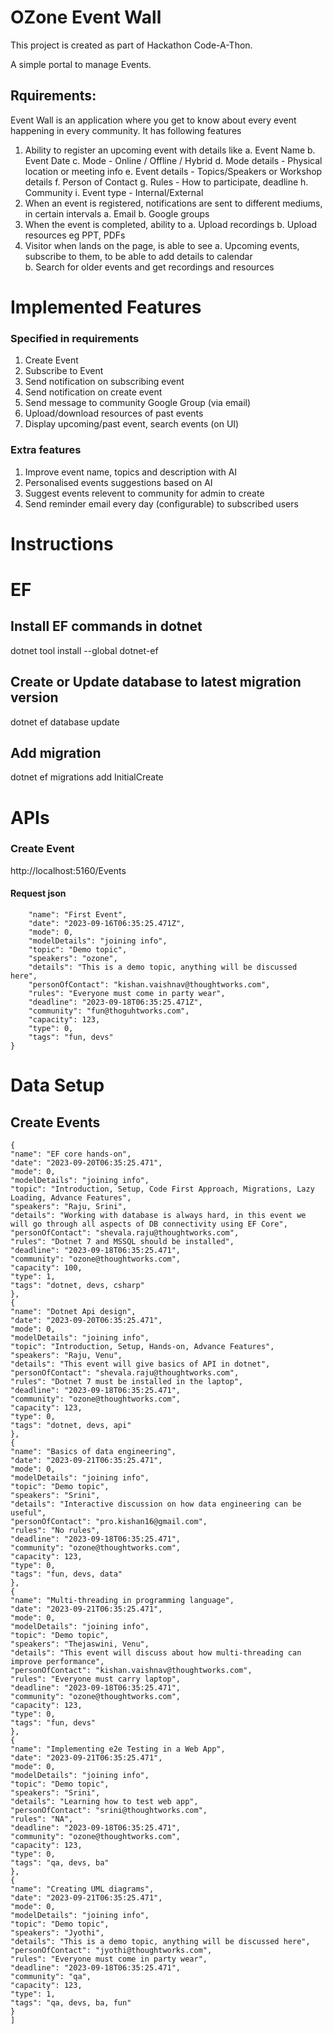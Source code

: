 # OZone Event Wall
This project is created as part of Hackathon Code-A-Thon.

A simple portal to manage Events.

## Rquirements:

Event Wall is an application where you get to know about every event happening in every community. It has following features 
1. Ability to register an upcoming event with details like
	a. Event Name
	b. Event Date
	c. Mode  - Online / Offline / Hybrid
	d. Mode details - Physical location or meeting info
	e. Event details - Topics/Speakers or Workshop details
	f. Person of Contact
	g. Rules - How to participate, deadline
	h. Community 
	i. Event type - Internal/External
2. When an event is registered, notifications are sent to different mediums, in certain intervals
	a. Email
	b. Google groups 
3. When the event is completed, ability to 
	a. Upload recordings 
	b. Upload resources eg PPT, PDFs
4. Visitor when lands on the page, is able to see
	a. Upcoming events, subscribe to them, to be able to add details to calendar	
b. Search for older events and get recordings and resources

# Implemented Features
### Specified in requirements
1. Create Event
2. Subscribe to Event
3. Send notification on subscribing event
4. Send notification on create event
6. Send message to community Google Group (via email)
7. Upload/download resources of past events
8. Display upcoming/past event, search events (on UI)

### Extra features
1. Improve event name, topics and description with AI
2. Personalised events suggestions based on AI
3. Suggest events relevent to community for admin to create
4. Send reminder email every day (configurable) to subscribed users

# Instructions

# EF
## Install EF commands in dotnet
dotnet tool install --global dotnet-ef

## Create or Update database to latest migration version
dotnet ef database update

## Add migration
dotnet ef migrations add InitialCreate

# APIs
### Create Event
http://localhost:5160/Events
#### Request json
```{
    "name": "First Event",
    "date": "2023-09-16T06:35:25.471Z",
    "mode": 0,
    "modelDetails": "joining info",
    "topic": "Demo topic",
    "speakers": "ozone",
    "details": "This is a demo topic, anything will be discussed here",
    "personOfContact": "kishan.vaishnav@thoughtworks.com",
    "rules": "Everyone must come in party wear",
    "deadline": "2023-09-18T06:35:25.471Z",
    "community": "fun@thoguhtworks.com",
    "capacity": 123,
    "type": 0,
    "tags": "fun, devs"
}
```

# Data Setup
## Create Events
```[
{
"name": "EF core hands-on",
"date": "2023-09-20T06:35:25.471",
"mode": 0,
"modelDetails": "joining info",
"topic": "Introduction, Setup, Code First Approach, Migrations, Lazy Loading, Advance Features",
"speakers": "Raju, Srini",
"details": "Working with database is always hard, in this event we will go through all aspects of DB connectivity using EF Core",
"personOfContact": "shevala.raju@thoughtworks.com",
"rules": "Dotnet 7 and MSSQL should be installed",
"deadline": "2023-09-18T06:35:25.471",
"community": "ozone@thoughtworks.com",
"capacity": 100,
"type": 1,
"tags": "dotnet, devs, csharp"
},
{
"name": "Dotnet Api design",
"date": "2023-09-20T06:35:25.471",
"mode": 0,
"modelDetails": "joining info",
"topic": "Introduction, Setup, Hands-on, Advance Features",
"speakers": "Raju, Venu",
"details": "This event will give basics of API in dotnet",
"personOfContact": "shevala.raju@thoughtworks.com",
"rules": "Dotnet 7 must be installed in the laptop",
"deadline": "2023-09-18T06:35:25.471",
"community": "ozone@thoughtworks.com",
"capacity": 123,
"type": 0,
"tags": "dotnet, devs, api"
},
{
"name": "Basics of data engineering",
"date": "2023-09-21T06:35:25.471",
"mode": 0,
"modelDetails": "joining info",
"topic": "Demo topic",
"speakers": "Srini",
"details": "Interactive discussion on how data engineering can be useful",
"personOfContact": "pro.kishan16@gmail.com",
"rules": "No rules",
"deadline": "2023-09-18T06:35:25.471",
"community": "ozone@thoughtworks.com",
"capacity": 123,
"type": 0,
"tags": "fun, devs, data"
},
{
"name": "Multi-threading in programming language",
"date": "2023-09-21T06:35:25.471",
"mode": 0,
"modelDetails": "joining info",
"topic": "Demo topic",
"speakers": "Thejaswini, Venu",
"details": "This event will discuss about how multi-threading can improve performance",
"personOfContact": "kishan.vaishnav@thoughtworks.com",
"rules": "Everyone must carry laptop",
"deadline": "2023-09-18T06:35:25.471",
"community": "ozone@thoughtworks.com",
"capacity": 123,
"type": 0,
"tags": "fun, devs"
},
{
"name": "Implementing e2e Testing in a Web App",
"date": "2023-09-21T06:35:25.471",
"mode": 0,
"modelDetails": "joining info",
"topic": "Demo topic",
"speakers": "Srini",
"details": "Learning how to test web app",
"personOfContact": "srini@thoughtworks.com",
"rules": "NA",
"deadline": "2023-09-18T06:35:25.471",
"community": "ozone@thoughtworks.com",
"capacity": 123,
"type": 0,
"tags": "qa, devs, ba"
},
{
"name": "Creating UML diagrams",
"date": "2023-09-21T06:35:25.471",
"mode": 0,
"modelDetails": "joining info",
"topic": "Demo topic",
"speakers": "Jyothi",
"details": "This is a demo topic, anything will be discussed here",
"personOfContact": "jyothi@thoughtworks.com",
"rules": "Everyone must come in party wear",
"deadline": "2023-09-18T06:35:25.471",
"community": "qa",
"capacity": 123,
"type": 1,
"tags": "qa, devs, ba, fun"
}
]
```

